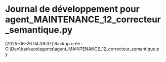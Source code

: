 # Journal de développement pour agent_MAINTENANCE_12_correcteur_semantique.py

[2025-06-26 04:39:07] Backup créé : C:\Dev\backups\agents\agent_MAINTENANCE_12_correcteur_semantique.py
